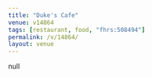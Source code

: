 ```yaml
---
title: "Duke's Cafe"
venue: v14864
tags: [restaurant, food, "fhrs:508494"]
permalink: /v/14864/
layout: venue
---
```

null